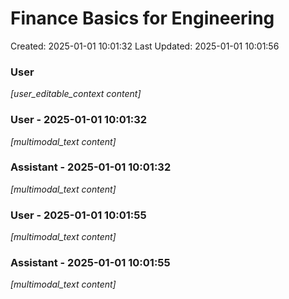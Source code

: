 # Finance Basics for Engineering

Created: 2025-01-01 10:01:32
Last Updated: 2025-01-01 10:01:56

### User

*[user_editable_context content]*

### User - 2025-01-01 10:01:32

*[multimodal_text content]*

### Assistant - 2025-01-01 10:01:32

*[multimodal_text content]*

### User - 2025-01-01 10:01:55

*[multimodal_text content]*

### Assistant - 2025-01-01 10:01:55

*[multimodal_text content]*

